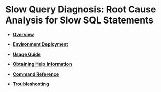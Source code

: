 # Slow Query Diagnosis: Root Cause Analysis for Slow SQL Statements<a name="EN-US_TOPIC_0000001240824997"></a>

-   **[Overview](overview-62.md)**  

-   **[Environment Deployment](environment-deployment-62.md)**  

-   **[Usage Guide](usage-guide-62.md)**  

-   **[Obtaining Help Information](obtaining-help-information-62.md)**  

-   **[Command Reference](command-reference-62.md)**  

-   **[Troubleshooting](troubleshooting-62.md)**  
